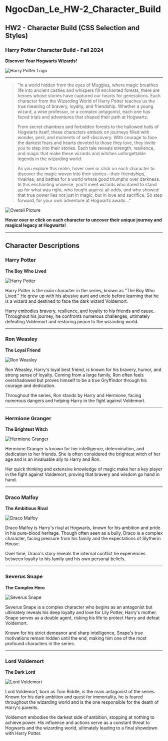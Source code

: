 
# NgocDan_Le_HW-2_Character_Build

## HW2 - Character Build (CSS Selection and Styles)

### Harry Potter Character Build - Fall 2024

**Discover Your Hogwarts Wizards!**

![Harry Potter Logo](images/logo.png) <br>

---

> "In a world hidden from the eyes of Muggles, where magic breathes life into ancient castles and whispers fill enchanted forests, there are heroes whose stories have captured our hearts for generations. Each character from the Wizarding World of Harry Potter teaches us the true meaning of bravery, loyalty, and friendship. Whether a young wizard, a wise professor, or a complex antagonist, each one has faced trials and adventures that shaped their path at Hogwarts.
>
> From secret chambers and forbidden forests to the hallowed halls of Hogwarts itself, these characters embark on journeys filled with wonder, peril, and moments of self-discovery. With courage to face the darkest fears and hearts devoted to those they love, they invite you to step into their stories. Each tale reveals strength, resilience, and magic that make these wizards and witches unforgettable legends in the wizarding world.
>
> As you explore this realm, hover over or click on each character to discover the magic woven into their stories—their friendships, rivalries, and battles for a world where good triumphs over darkness. In this enchanting universe, you’ll meet wizards who dared to stand up for what was right, who fought against all odds, and who showed that true power lies not just in magic, but in love and sacrifice. So step forward, for your own adventure at Hogwarts awaits..."

![Overall Picture](images/HarryPotterSprites.png)

**Hover over or click on each character to uncover their unique journey and magical legacy at Hogwarts!**

---

## Character Descriptions

### Harry Potter

**The Boy Who Lived**

![Harry Potter](images/Harry.png)

Harry Potter is the main character in the series, known as "The Boy Who Lived." He grew up with his abusive aunt and uncle before learning that he is a wizard and destined to face the dark wizard Voldemort.

Harry embodies bravery, resilience, and loyalty to his friends and cause. Throughout his journey, he confronts numerous challenges, ultimately defeating Voldemort and restoring peace to the wizarding world.

---

### Ron Weasley

**The Loyal Friend**

![Ron Weasley](images/Ron.png)

Ron Weasley, Harry's loyal best friend, is known for his bravery, humor, and strong sense of loyalty. Coming from a large family, Ron often feels overshadowed but proves himself to be a true Gryffindor through his courage and dedication.

Throughout the series, Ron stands by Harry and Hermione, facing numerous dangers and helping Harry in the fight against Voldemort.

---

### Hermione Granger

**The Brightest Witch**

![Hermione Granger](images/Hermione.png)

Hermione Granger is known for her intelligence, determination, and dedication to her friends. She is often considered the brightest witch of her age and is an invaluable ally to Harry and Ron.

Her quick thinking and extensive knowledge of magic make her a key player in the fight against Voldemort, proving that bravery and wisdom go hand in hand.

---

### Draco Malfoy

**The Ambitious Rival**

![Draco Malfoy](images/Draco.png)

Draco Malfoy is Harry's rival at Hogwarts, known for his ambition and pride in his pure-blood heritage. Though often seen as a bully, Draco is a complex character, facing pressure from his family and the expectations of Slytherin House.

Over time, Draco's story reveals the internal conflict he experiences between loyalty to his family and his own personal beliefs.

---

### Severus Snape

**The Complex Hero**

![Severus Snape](images/Snape.png)

Severus Snape is a complex character who begins as an antagonist but ultimately reveals his deep loyalty and love for Lily Potter, Harry's mother. Snape serves as a double agent, risking his life to protect Harry and defeat Voldemort.

Known for his strict demeanor and sharp intelligence, Snape's true motivations remain hidden until the end, making him one of the most profound characters in the series.

---

### Lord Voldemort

**The Dark Lord**

![Lord Voldemort](images/Voldemort.png)

Lord Voldemort, born as Tom Riddle, is the main antagonist of the series. Known for his dark ambition and quest for immortality, he is feared throughout the wizarding world and is the one responsible for the death of Harry's parents.

Voldemort embodies the darkest side of ambition, stopping at nothing to achieve power. His influence and actions serve as a constant threat to Hogwarts and the wizarding world, ultimately leading to a final showdown with Harry Potter.

